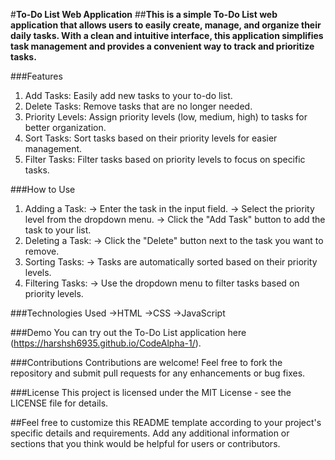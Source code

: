 #**To-Do List Web Application**
##__This is a simple To-Do List web application that allows users to easily create, manage, and organize their daily tasks. With a clean and intuitive interface, this application simplifies task management and provides a convenient way to track and prioritize tasks.__

###Features
1. Add Tasks: Easily add new tasks to your to-do list.
2. Delete Tasks: Remove tasks that are no longer needed.
3. Priority Levels: Assign priority levels (low, medium, high) to tasks for better organization.
4. Sort Tasks: Sort tasks based on their priority levels for easier management.
5. Filter Tasks: Filter tasks based on priority levels to focus on specific tasks.
   
###How to Use
1) Adding a Task:
-> Enter the task in the input field.
-> Select the priority level from the dropdown menu.
-> Click the "Add Task" button to add the task to your list.
2) Deleting a Task:
-> Click the "Delete" button next to the task you want to remove.
3) Sorting Tasks:
-> Tasks are automatically sorted based on their priority levels.
4) Filtering Tasks:
-> Use the dropdown menu to filter tasks based on priority levels.
   
###Technologies Used
->HTML
->CSS
->JavaScript

###Demo
You can try out the To-Do List application here (https://harshsh6935.github.io/CodeAlpha-1/).

###Contributions
Contributions are welcome! Feel free to fork the repository and submit pull requests for any enhancements or bug fixes.

###License
This project is licensed under the MIT License - see the LICENSE file for details.

##Feel free to customize this README template according to your project's specific details and requirements. Add any additional information or sections that you think would be helpful for users or contributors.






